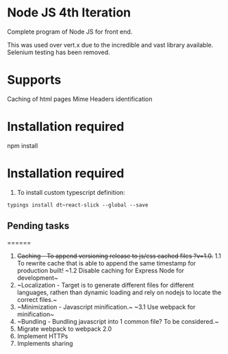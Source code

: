 Node JS 4th Iteration
========
Complete program of Node JS for front end.

This was used over vert.x due to the incredible and vast library available.
Selenium testing has been removed.

Supports
========
Caching of html pages
Mime Headers identification

Installation required
========
npm install

Installation required
========
1) To install custom typescript definition:
```
typings install dt~react-slick --global --save
```

## Pending tasks
======
1. ~~Caching - To append versioning release to js/css cached files ?v=1.0.~~
1.1 To rewrite cache that is able to append the same timestamp for production built!
~1.2 Disable caching for Express Node for development~
2. ~Localization - Target is to generate different files for different languages, rathen than dynamic loading and rely on nodejs to locate the correct files.~
3. ~Minimization - Javascript minification.~
~3.1 Use webpack for minification~
4. ~Bundling - Bundling javascript into 1 common file? To be considered.~
5. Migrate webpack to webpack 2.0
6. Implement HTTPs
7. Implements sharing
